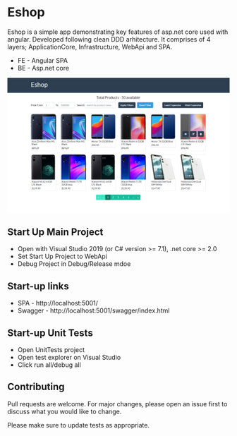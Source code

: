 # Eshop

Eshop is a simple app demonstrating key features of asp.net core used with angular. Developed following clean DDD arhitecture. It comprises of 4 layers; ApplicationCore, Infrastructure, WebApi and SPA.

- FE - Angular SPA
- BE - Asp.net core

![Screenshot](screenshot/homepage.png)
## Start Up Main Project

- Open with  Visual Studio 2019 (or C# version >= 7.1), .net core >= 2.0
- Set Start Up Project to WebApi
- Debug Project in Debug/Release mdoe

## Start-up links
- SPA - http://localhost:5001/
- Swagger - http://localhost:5001/swagger/index.html

## Start-up Unit Tests
- Open UnitTests project
- Open test explorer on Visual Studio
- Click run all/debug all

## Contributing
Pull requests are welcome. For major changes, please open an issue first to discuss what you would like to change.

Please make sure to update tests as appropriate.